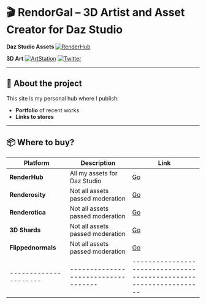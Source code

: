 # 🎬 RendorGal – 3D Artist and Asset Creator for Daz Studio

**Daz Studio Assets**
[![RenderHub](https://img.shields.io/badge/RenderHub-Shop_Assets-FF6600?logo=sketchfab)](https://www.renderhub.com/rendorgal)

**3D Art**
[![ArtStation](https://img.shields.io/badge/ArtStation-View_Portfolio-13AFF0?logo=artstation)](https://www.artstation.com/rendorgal)
[![Twitter](https://img.shields.io/badge/Twitter-Follow_Updates-1DA1F2?logo=twitter)](https://x.com/rendorgal)

---

## 🌟 About the project
This site is my personal hub where I publish:  
- **Portfolio** of recent works  
- **Links to stores**

---

## 📦 Where to buy?
|     Platform       |           Description             |                             Link                                 |
|--------------------|-----------------------------------|------------------------------------------------------------------|
| **RenderHub**      | All my assets for Daz Studio      | [Go](https://www.renderhub.com/rendorgal)                        |
| **Renderosity**    | Not all assets passed moderation  | [Go](https://www.renderosity.com/marketplace/vendors/rendorgal)  |
| **Renderotica**    | Not all assets passed moderation  | [Go](https://www.renderotica.com/content-artists/Rendorgal/2494) |
| **3D Shards**      | Not all assets passed moderation  | [Go](https://3dshards.com/store/rendorgal)                       |
| **Flippednormals** | Not all assets passed moderation  | [Go](https://flippednormals.com/creator/rendorgal)               | 
---------------------|-----------------------------------|------------------------------------------------------------------|
